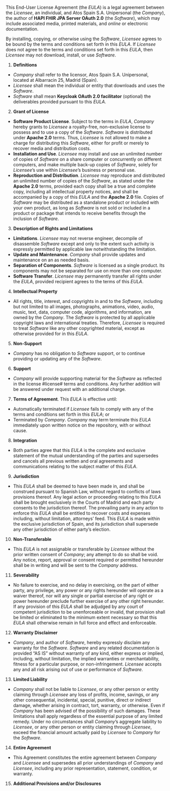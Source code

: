 This End-User License Agreement (the *EULA*) is a legal agreement between the *Licensee*, an individual, and Atos Spain S.A. Unipersonal (the *Company*), the author of **HAPI FHIR JPA Server OAuth 2.0** (the *Software*), which may include associated media, printed materials, and *online* or electronic documentation.

By installing, copying, or otherwise using the *Software*, *Licensee* agrees to be bound by the terms and conditions set forth in this *EULA*. If *Licensee* does not agree to the terms and conditions set forth in this *EULA*, then *Licensee* may not download, install, or use *Software*.
1.	**Definitions**
- *Company* shall refer to the licensor, Atos Spain S.A. Unipersonal, located at Albarracin 25, Madrid (Spain).
- *Licensee* shall mean the individual or entity that downloads and uses the *Software*.
- *Software* shall mean **Keycloak OAuth 2.0 facilitator** (optional) the deliverables provided pursuant to this *EULA*.
2.	**Grant of License**
- **Software Product License**. Subject to the terms in *EULA*, *Company* hereby grants to *Licensee* a royalty-free, non-exclusive license to possess and to use a copy of the *Software*. *Software* is distributed under **Apache 2.0** terms. Thus, *Licensee* is not allowed to make a charge for distributing this *Software*, either for profit or merely to recover media and distribution costs.
- **Installation and Use**. *Licensee* may install and use an unlimited number of copies of *Software* on a share computer or concurrently on different computers, and make multiple back-up copies of *Software*, solely for *Licensee*’s use within *Licensee*’s business or personal use.
- **Reproduction and Distribution**. *Licensee* may reproduce and distributed an unlimited number of copies of the *Software*, as stated under the **Apache 2.0** terms, provided each copy shall be a true and complete copy, including all intellectual property notices, and shall be accompanied by a copy of this *EULA* and the **Apache 2.0** file. Copies of *Software* may be distributed as a standalone product or included with your own product, as long as *Software* is not sold or included in a product or package that intends to receive benefits through the inclusion of *Software*.
3.	**Description of Rights and Limitations**
- **Limitations**. *Licensee* may not reverse engineer, decompile of disassemble *Software* except and only to the extent such activity is expressly permitted by applicable law notwithstanding the limitation.
- **Update and Maintenance**. *Company* shall provide updates and maintenance on an as needed basis.
- **Separation of Components**. *Software* is licensed as a single product. Its components may not be separated for use on more than one computer.
- **Software Transfer**. *Licensee* may permanently transfer all rights under the *EULA*, provided recipient agrees to the terms of this *EULA*.
4.	**Intellectual Property** 
- All rights, title, interest, and copyrights in and to the *Software*, including but not limited to all images, photographs, animations, video, audio, music, text, data, computer code, algorithms, and information, are owned by the *Company*. The *Software* is protected by all applicable copyright laws and international treaties. Therefore, *Licensee* is required to treat *Software* like any other copyrighted material, except as otherwise provided for in this *EULA*.
5.	**Non-Support** 
- *Company* has no obligation to *Software* support, or to continue providing or updating any of the *Software*.
6.	**Support** 
- *Company* will provide supporting material for the *Software* as reflected in the license #license# terms and conditions. Any further addition will be answered under request with an additional charge.
7.	**Terms of Agreement**. This *EULA* is effective until:
- Automatically terminated if *Licensee* fails to comply with any of the terms and conditions set forth in this *EULA*; or
- Terminated by *Company*. *Company* may term terminate this *EULA* immediately upon written notice on the repository, with or without cause.
8.	**Integration** 
- Both parties agree that this *EULA* is the complete and exclusive statement of the mutual understanding of the parties and supersedes and cancels all previous written and oral agreements and communications relating to the subject matter of this *EULA*.
9.	**Jurisdiction** 
- This *EULA* shall be deemed to have been made in, and shall be construed pursuant to Spanish Law, without regard to conflicts of laws provisions thereof. Any legal action or proceeding relating to this *EULA* shall be brought exclusively in the Courts of Madrid and each party consents to the jurisdiction thereof. The prevailing party in any action to enforce this *EULA* shall be entitled to recover costs and expenses including, without limitation, attorneys’ feed. This *EULA* is made within the exclusive jurisdiction of Spain, and its jurisdiction shall supersede any other jurisdiction of either party’s election.
10.	**Non-Transferable** 
- This *EULA* is not assignable or transferable by *Licensee* without the prior written consent of *Company*; any attempt to do so shall be void. Any notice, report, approval or consent required or permitted hereunder shall be in writing and will be sent to the *Company* address.
11.	**Severability**
- No failure to exercise, and no delay in exercising, on the part of either party, any privilege, any power or any rights hereunder will operate as a waiver thereof, nor will any single or partial exercise of any right or power hereunder preclude further exercise of any other right hereunder. If any provision of this *EULA* shall be adjudged by any court of competent jurisdiction to be unenforceable or invalid, that provision shall be limited or eliminated to the minimum extent necessary so that this *EULA* shall otherwise remain in full force and effect and enforceable.
12.	**Warranty Disclaimer** 
- *Company*, and author of *Software*, hereby expressly disclaim any warranty for the *Software*. *Software* and any related documentation is provided “AS IS” without warranty of any kind, either express or implied, including, without limitation, the implied warranties or merchantability, fitness for a particular purpose, or non-infringement. *Licensee* accepts any and all risk arising out of use or performance of *Software*.
13.	**Limited Liability**
- *Company* shall not be liable to *Licensee*, or any other person or entity claiming through *Licensee* any loss of profits, income, savings, or any other consequential, incidental, special, punitive, direct or indirect damage, whether arising in contract, tort, warranty, or otherwise. Even if *Company* has been advised of the possibility of such damages. These limitations shall apply regardless of the essential purpose of any limited remedy. Under no circumstances shall *Company*’s aggregate liability to *Licensee*, or any other person or entity claiming through *Licensee*, exceed the financial amount actually paid by *Licensee* to *Company* for the *Software*.
14.	**Entire Agreement**
- This Agreement constitutes the entire agreement between *Company* and *Licensee* and supersedes all prior understandings of *Company* and *Licensee*, including any prior representation, statement, condition, or warranty.
15.	**Additional Provisions and/or Disclosures**

